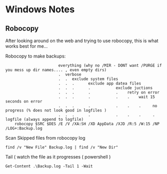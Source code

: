 # Windows Notes

## Robocopy
After looking around on the web and trying to use robocopy, this is what works best for me... 

Robocopy to make backups:
```
                       everything (why no /MIR - DONT want /PURGE if you mess up dir names.... , even empty dirs)
                       .  verbose 
                       .  .  exclude system files
                       .  .  .      exclude app datea files
                       .  .  .      .           exclude juctions 
                       .  .  .      .           .    retry on error     
                       .  .  .      .           .    .    wait 15 seconds on error 
                       .  .  .      .           .    .    .     no progress (% does not look good in logfiles )
                       .  .  .      .           .    .    .     .   logfile (always append to logfile)
    robocopy $SRC $DES /E /V /XA:SH /XD AppData /XJD /R:5 /W:15 /NP /LOG+:Backup.log
```    

Scan Skipped files from robocopy log
```
find /v "New File" Backup.log | find /v "New Dir"
```

Tail ( watch the file as it progresses ( powershell )
```
Get-Content .\Backup.log -Tail 1 -Wait
```
